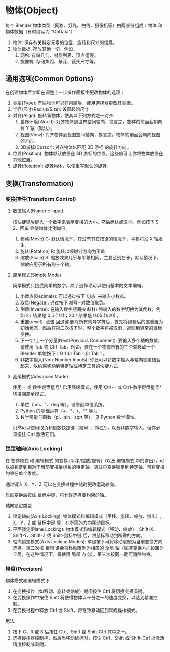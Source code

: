 # 物体(Object)


每个 Blender 物体类型（网格、灯光、曲线、摄像机等）由两部分组成：物体 和 物体数据（有时缩写为 "ObData"）：

1. 物体: 保存有关特定元素的位置、旋转和尺寸的信息。
2. 物体数据, 存放其他一切。例如：
    1. 网格: 存储几何、材质列表、顶点组等。
    2. 摄像机: 存储焦距、景深、镜头尺寸等。

## 通用选项(Common Options)

在创建物体后立即在调整上一步操作面板中更改物体的选项：

1. 类型(Type): 有些物体可以在创建后，使用选择器更改其类型。
2. 半径/尺寸(Radius/Size): 设置起始尺寸
3. 对齐(Align): 旋转新物体，使其以下列方式之一对齐.
    1. 世界环境(World): 对齐物体到世界空间轴向，换言之，物体的前面会朝向负 Y 轴（默认）。
    2. 视图(View): 对齐物体到视图空间轴向，换言之，物体的前面会朝向视图的方向。
    3. 3D游标(Cursor): 对齐物体以匹配 3D 游标 的旋转方向。
4. 位置(Position): 物体默认放置在 3D 游标的位置。这些值可让你将物体放置在其他位置。
5. 旋转(Rotation): 旋转物体，以便重写默认的旋转。


## 变换(Transformation)

### 变换控件(Transform Control)

1. 数值输入(Numeric Input): 

    按快捷键后键入一个数字来表示变换的大小。然后确认或取消。例如按下 S 2、回车 会使物体比例加倍。

    1. 移动(Move) G: 默认情况下，在没有其它按键的情况下，平移将沿 X 轴发生。
    2. 旋转(Rotation) R: 旋转以顺时针方向为正值
    3. 缩放(Scale) S: 缩放效果几乎与平移相同。主要区别在于，默认情况下，缩放应用于所有的三个轴。

2. 简单模式(Simple Mode)

    简单模式只接受简单的数字。除了选择项可以使用基本的文本编辑。


    1. 小数点(Decimals): 可以通过按下 句点. 来输入小数点。
    2. 取负(Negate): 通过按下 减号- 对数值取负。
    3. 倒数(Inverse): 在输入数字期间按 斜杠/ 将输入的数字切换为其倒数，例如 2 / 结果是 0.5 (1/2)；20 / 结果是 0.05 (1/20) 。
    4. 重置(reset): 点击 回退键 删除所有前导字符后，首先将编辑后的值重置为初始状态，然后在第二次按下时，整个数字将被取消，返回到通常的鼠标变换。
    5. 下一个/上一个分量(Next/Previous Component): 要输入多个轴的数值，请使用 Tab 或 Ctrl-Tab。例如，要在一个物体所有的三个轴移动一个 Blender 单位按下：G 1 和 Tab 1 和 Tab 1 。
    6. 非数字输入(Non-Number Inputs): 你还可以将数字输入与轴向锁定结合起来，以约束移动到特定轴或特定工具的快捷方式。

3. 高级模式(Advanced Mode)

    使用 = 或 数字键盘星号* 启用高级模式，使用 Ctrl-= 或 Ctrl-数字键盘星号* 切换回简单模式。

    1. 单位（cm、"、deg 等）。请参阅单位系统。
    2. Python 的基础运算（+、*、/、** 等）。
    3. 数学常量与函数（pi、sin、sqrt 等）。见 Python 数学模块。

    仍然可以使用取负和倒数快捷键（减号-、斜杠/），以及非数字输入，但你必须按住 Ctrl 激活它们。


### 锁定轴向(Axis Locking)

在 物体模式 和 编辑模式 的变换 (平移/缩放/旋转)（以及 编辑模式 中的挤出），可以被锁定到相对于当前变换坐标系的特定轴。通过将变换锁定到特定轴，可将变换约束在单个维度。

通过键入 X、Y、Z 可以在变换过程中随时更改运动轴向。

启动变换后按住 鼠标中键，将允许选择要约束的轴。

轴向锁定类型

1. 锁定轴向(Axis Locking): 物体模式和编辑模式（平移、旋转、缩放、挤出）, X、Y、Z 或 鼠标中键 后，在所需的方向移动鼠标。
2. 平面锁定(Plane Locking): 物体模式和编辑模式（移动、缩放）, Shift-X、Shift-Y、Shift-Z 或 Shift-鼠标中键 后，将鼠标移动到所需的方向。
3. 轴向锁定模式(Axis Locking Modes): 单键按下可将移动限制为当前变换方向选择。第二次按 相同 键会将移动限制为相应的 全局 轴（除非变换方向设置为 全局，在这种情况下，将使用 局部 方向）。第三次按同一键可消除约束。


### 精度(Precision)

物体模式和编辑模式下

1. 在变换操作（如移动、旋转或缩放）期间按住 Ctrl 将切换变换吸附。
2. 在变换操作中按住 Shift 将使得物体以十分之一的速度变换，以达到精准控制。
3. 在变换过程中释放 Ctrl 或 Shift，将导致移动回到常规操作模式。

用法:

1. 按下 G、R 或 S 后按住 Ctrl、Shift 或 Shift-Ctrl 其中之一。
2. 选择操控器控制柄，然后当移动鼠标时，按住 Ctrl、Shift 或 Shift-Ctrl 以激活精度控制或吸附。












